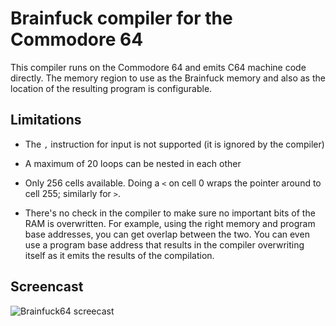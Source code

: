 Brainfuck compiler for the Commodore 64
=======================================

This compiler runs on the Commodore 64 and emits C64 machine code
directly. The memory region to use as the Brainfuck memory and also as
the location of the resulting program is configurable.


Limitations
-----------

* The `,` instruction for input is not supported (it is ignored by the
  compiler)
  
* A maximum of 20 loops can be nested in each other

* Only 256 cells available. Doing a `<` on cell 0 wraps the pointer
  around to cell 255; similarly for `>`.

* There's no check in the compiler to make sure no important bits of
  the RAM is overwritten. For example, using the right memory and
  program base addresses, you can get overlap between the two. You can
  even use a program base address that results in the compiler
  overwriting itself as it emits the results of the compilation.

Screencast
----------
![Brainfuck64 screecast](http://i.imgur.com/FEvHMHb.gif)

